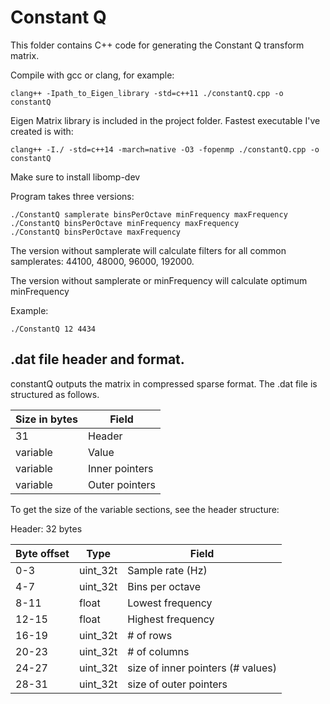 # Constant Q

This folder contains C++ code for generating the Constant Q transform matrix.

Compile with gcc or clang, for example:
```
clang++ -Ipath_to_Eigen_library -std=c++11 ./constantQ.cpp -o constantQ
```
Eigen Matrix library is included in the project folder.
Fastest executable I've created is with:
```
clang++ -I./ -std=c++14 -march=native -O3 -fopenmp ./constantQ.cpp -o constantQ
```
Make sure to install libomp-dev

Program takes three versions:

```
./ConstantQ samplerate binsPerOctave minFrequency maxFrequency
./ConstantQ binsPerOctave minFrequency maxFrequency
./ConstantQ binsPerOctave maxFrequency
```
The version without samplerate will calculate filters for all common samplerates: 44100, 48000, 96000, 192000.

The version without samplerate or minFrequency will calculate optimum minFrequency

Example:
```
./ConstantQ 12 4434
```

## .dat file header and format.

constantQ outputs the matrix in compressed sparse format. The .dat file is structured as follows.

| Size in bytes | Field |
| --- | --- |
| 31 | Header |
| variable | Value |
| variable | Inner pointers |
| variable | Outer pointers |

To get the size of the variable sections, see the header structure:

Header: 32 bytes

| Byte offset | Type | Field |
| --- | --- | --- |
| 0-3 | uint_32t | Sample rate (Hz) |
| 4-7 | uint_32t | Bins per octave |
| 8-11 | float | Lowest frequency |
| 12-15 | float | Highest frequency |
| 16-19 | uint_32t | # of rows |
| 20-23 | uint_32t | # of columns |
| 24-27 | uint_32t | size of inner pointers (# values) |
| 28-31 | uint_32t | size of outer pointers |